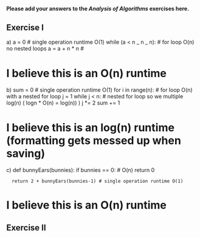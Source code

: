 #### Please add your answers to the **_Analysis of Algorithms_** exercises here.

<!-- Give an analysis of the running time of each snippet of
pseudocode with respect to the input size n of each of the following: -->

## Exercise I

a) a = 0 # single operation runtime O(1)
while (a < n _ n _ n): # for loop O(n) no nested loops
a = a + n \* n #

# I believe this is an O(n) runtime

b) sum = 0 # single operation runtime O(1)
for i in range(n): # for loop O(n) with a nested for loop
j = 1
while j < n: # nested for loop so we multiple log(n) ( logn \* O(n) = log(n)) )
j \*= 2
sum += 1

# I believe this is an log(n) runtime (formatting gets messed up when saving)

c) def bunnyEars(bunnies):
if bunnies == 0: # O(n)
return 0

      return 2 + bunnyEars(bunnies-1) # single operation runtime O(1)

# I believe this is an O(n) runtime

## Exercise II
